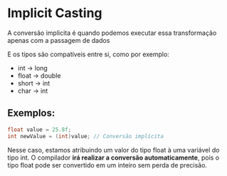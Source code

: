 # Implicit Casting

A conversão implicita é quando  podemos executar essa transformação apenas com a passagem de dados

E os tipos são compatíveis entre si, como por exemplo:
- int -> long
- float -> double
- short -> int
- char -> int

## Exemplos:

```c#
float value = 25.8f;
int newValue = (int)value; // Conversão implícita
```

<note>

Nesse caso, estamos atribuindo um valor do tipo float à uma variável do tipo int. O compilador **irá realizar a conversão automaticamente**, pois o tipo float pode ser convertido em um inteiro sem perda de precisão.

</note>

